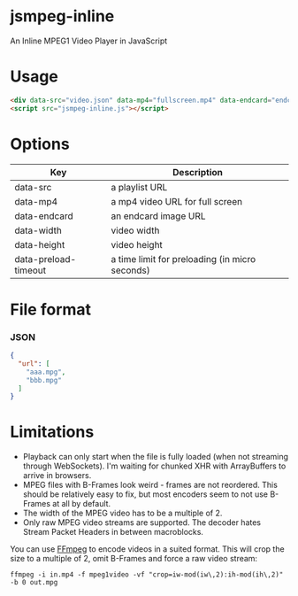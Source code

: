 jsmpeg-inline
==================

An Inline MPEG1 Video Player in JavaScript

# Usage

```html
<div data-src="video.json" data-mp4="fullscreen.mp4" data-endcard="endcard.jpg"></div>
<script src="jsmpeg-inline.js"></script>
```

# Options

| Key                    | Description
|------------------------|------------------------------------
| data-src               | a playlist URL
| data-mp4               | a mp4 video URL for full screen
| data-endcard           | an endcard image URL
| data-width             | video width
| data-height            | video height
| data-preload-timeout   | a time limit for preloading (in micro seconds)


# File format

### JSON

```json
{
  "url": [
    "aaa.mpg",
    "bbb.mpg"
  ]
}
```

# Limitations

- Playback can only start when the file is fully loaded (when not streaming through WebSockets). I'm waiting for chunked XHR with ArrayBuffers to arrive in browsers.
- MPEG files with B-Frames look weird - frames are not reordered. This should be relatively easy
to fix, but most encoders seem to not use B-Frames at all by default.
- The width of the MPEG video has to be a multiple of 2.
- Only raw MPEG video streams are supported. The decoder hates Stream Packet Headers in between
macroblocks.

You can use [FFmpeg](http://www.ffmpeg.org/) to encode videos in a suited format. This will crop
the size to a multiple of 2, omit B-Frames and force a raw video stream:

```
ffmpeg -i in.mp4 -f mpeg1video -vf "crop=iw-mod(iw\,2):ih-mod(ih\,2)" -b 0 out.mpg
```
